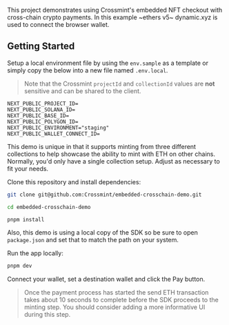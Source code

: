 This project demonstrates using Crossmint's embedded NFT checkout with cross-chain crypto payments. In this example ~ethers v5~ dynamic.xyz is used to connect the browser wallet.

## Getting Started

Setup a local environment file by using the `env.sample` as a template or simply copy the below into a new file named `.env.local`.

> Note that the Crossmint `projectId` and `collectionId` values are **not** sensitive and can be shared to the client.

```
NEXT_PUBLIC_PROJECT_ID=
NEXT_PUBLIC_SOLANA_ID=
NEXT_PUBLIC_BASE_ID=
NEXT_PUBLIC_POLYGON_ID=
NEXT_PUBLIC_ENVIRONMENT="staging"
NEXT_PUBLIC_WALLET_CONNECT_ID=
```

<Note>This demo is unique in that it supports minting from three different collections to help showcase the ability to mint with ETH on other chains. Normally, you'd only have a single collection setup. Adjust as necessary to fit your needs.</Note>

Clone this repository and install dependencies:

```bash
git clone git@github.com:Crossmint/embedded-crosschain-demo.git

cd embedded-crosschain-demo

pnpm install
```

Also, this demo is using a local copy of the SDK so be sure to open `package.json` and set that to match the path on your system.

Run the app locally:

```bash
pnpm dev
```

Connect your wallet, set a destination wallet and click the Pay button.

> Once the payment process has started the send ETH transaction takes about 10 seconds to complete before the SDK proceeds to the minting step. You should consider adding a more informative UI during this step.
